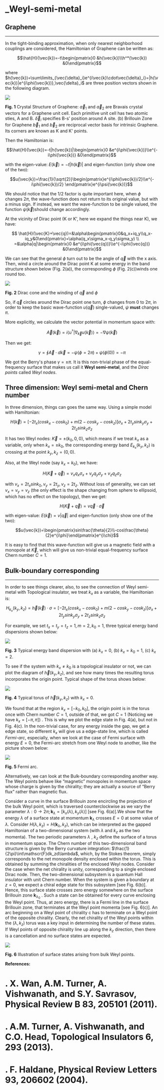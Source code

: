 <head>
    <script src="https://cdn.mathjax.org/mathjax/latest/MathJax.js?config=TeX-AMS-MML_HTMLorMML" type="text/javascript"></script>
    <script type="text/x-mathjax-config">
        MathJax.Hub.Config({
            tex2jax: {
            skipTags: ['script', 'noscript', 'style', 'textarea', 'pre'],
            inlineMath: [['$','$']]
            }
        });
    </script>
</head>


# _Weyl-semi-metal

## Graphene

-------------
In the tight-binding approximation, when only nearest neighborhood couplings are considered, the Hamiltonian of Graphene can be written as:

   $$\hat{H}(\vec{k})=-t\begin{pmatrix}0 &h(\vec{k})\\h^*(\vec{k}) &0\end{pmatrix}$$

where $h(\vec{k})=\sum\limits_{\vec{\delta}_i}e^{i\vec{k}\cdot\vec{\delta}_i}=|h(\vec{k})|e^{i\phi(\vec{k})},\vec{\delta}_i$ are three position vectors shown in the following diagram.

![](/images/1.png)

   **Fig. 1**  Crystal Structure of Graphene: $\vec{a}_{1}$ and $\vec{a}_{2}$
   are Bravais crystal vectors for a Graphene unit cell. Each primitive
   unit cell has two atomic sties, A and B. $\vec{\delta}_{i}$ specifies
   B-s' position around A site. (b) Brillouin Zone for Graphene
   $\vec{b}_{1}$ and $\vec{b}_{2}$ are reciprocal vector basis for
   intrinsic Graphene. Its corners are known as K and K' points.

Then the Hamiltonian is:

$$\hat{H}(\vec{k})=-t|h(\vec{k})|\begin{pmatrix}0 &e^{i\phi(\vec{k})}\\e^{-i\phi(\vec{k})} &0\end{pmatrix}$$

with the eigen-value: $E(\vec{k})=-t|h(\vec{k})|$ and eigen-function (only show one of the two):

$$u(\vec{k})=\frac{1}{\sqrt{2}}\begin{pmatrix}e^{i\phi(\vec{k})/2}\\e^{-i\phi(\vec{k})/2} \end{pmatrix}e^{i\psi(\vec{k})}$$

We should notice that the $1/2$ factor is quite important here, when $\phi$ changes $2\pi$, the wave-function does not return to its original value, but with a minus sign. If instead, we want the wave-function to be single valued, the function $\psi(\vec{k})$should change accordingly.

At the vicinity of Dirac point (K or K', here we expand the things near K), we have:

$$
   \hat{H}(\vec{K}+\vec{q})=&\alpha\begin{pmatrix}0&q_x+iq_y\\q_x-iq_y&0\end{pmatrix}=\alpha(q_x\sigma_x-q_y\sigma_y) \\
   =&\alpha|q|\begin{pmatrix}0 &e^{i\phi(\vec{q})}\\e^{-i\phi(\vec{q})} &0\end{pmatrix}$$

We can see that the general $\phi$ turn out to be the angle of $\vec{q}$ with the x axis. Then, wind a circle around the Dirac point K at some energy in the band structure shown below (Fig. 2(a)), the corresponding $\phi$ (Fig. 2(c))winds one round too.

![](/images/2.png)

   **Fig. 2** Dirac cone and the winding of $\vec{q}$ and $\phi$

So, if $\vec{q}$ circles around the Dirac point one turn, $\phi$ changes from 0 to $2\pi$, in order to keep the basic wave-function $u(\vec{q})$ single-valued, $\psi$ **must** changes $\pi$.

More explicitly, we calculate the vector potential in momentum space with:

$$\vec{A}(\vec{k})=i\langle u^\dagger |\nabla_{\vec{k}} u(\vec{k})\rangle=-\nabla \psi(\vec{k})$$

Then we get:

$$\gamma=\oint{\vec{A}\cdot d\vec{k}} =-\psi(\phi=2\pi)+\psi(\phi(0))=-\pi$$

We got the Berry's phase $\gamma=\pm\pi$. It is this non-trivial phase of the equal-frequency surface that makes us call it **Weyl semi-metal**, and the *Dirac points* called *Weyl nodes*.

Three dimension: Weyl semi-metal and Chern number
-----------------------------------------------------

In three dimension, things can goes the same way. Using a simple model with Hamiltonian:

$$H(\vec{k})=\left[-2t_x\left(cosk_x-cosk_0\right)+m\left(2-cosk_y-cosk_z\right)\right]\sigma_x+2t_ysink_y\sigma_y+2t_zsink_z\sigma_z$$

It has two Weyl nodes: $\vec{K}=\pm\left(k_0,0,0\right)$, which means if we treat $k_x$ as a variable, only when $k_x=\pm k_0$, the corresponding energy band $E_{k_x}(k_y,k_z)$ is crossing at the point $k_y,k_z=(0,0)$.

Also, at the Weyl node (say $k_x=k_0$), we have:

$$H(\vec{K}+\vec{q})=v_xq_x\sigma_x+v_yq_y\sigma_y+v_zq_z\sigma_z$$

with $v_x=2t_xsink_0,v_y=2t_y,v_z=2t_z$. Without loss of generality, we can set $v_x=v_y=v_z$ (the only effect is the shape changing from sphere to ellipsoid, which has no effect on the topology), then we get:

$$H(\vec{K}+\vec{q})=v\vec{q}\cdot\vec{\sigma}$$

with eigen-value: $E(\vec{k})=v|\vec{q}|$ and eigen-function (only show one of the two):

$$u(\vec{k})=\begin{pmatrix}sin\frac{\theta}{2}\\-cos\frac{\theta}{2}e^{i\phi}\end{pmatrix}e^{i\chi}$$

It is easy to find that this wave-function will give us a magnetic field with a monopole at $\vec{K}$, which will give us non-trivial equal-frequency surface Chern number $C=1$.

## Bulk-boundary corresponding
---------------------------------

In order to see things clearer, also, to see the connection of Weyl semi-metal with Topological insulator, we treat $k_x$ as a variable, the Hamiltonian is:

$$H_{k_x}(k_y,k_z)=\vec{h}(\vec{k})\cdot\sigma=\left[-2t_x\left(cosk_x-cosk_0\right)+m\left(2-cosk_y-cosk_z\right)\right]\sigma_x+2t_ysink_y\sigma_y+2t_zsink_z\sigma_z$$

For example, we set $t_x=t_y=t_z=1,m=2,k_0=1$, three typical energy band dispersions shown below:

![](/images/3.png)

   **Fig. 3** Typical energy band dispersion with (a) $k_x=0$, (b) $k_x=k_0=1$, (c) $k_x=2$.

To see if the system with $k_x\neq k_0$ is a topological insulator or not, we can plot the diagram of $\vec{h}(k_y,k_z)$, and see how many times the resulting torus incorporates the origin point. Typical shape of the torus shows below:

![](/images/4.jpg)

   **Fig. 4** Typical torus of $\vec{h}(k_y,k_z)$ with $k_x=0$.

We found that at the region $k_x=[-k_0,k_0]$, the origin point is in the torus once with Chern number $C=1$, outside of that, we got $C=1$ (Noticing we have $k_x=[-\pi,\pi]$) . This is why we plot the edge state in Fig. 4(a), but not in Fig. 4(c). In the non-trivial case, for any energy inside the gap, we get a edge state, so different $k_x$ will give us a edge-state line, which is called *Fermi-arc*, especially, when we look at the case of Fermi surface with energy $E=0$, the Fermi-arc stretch from one Weyl node to another, like the picture shown below:

![](/images/5.png)

   **Fig. 5** Fermi arc.

Alternatively, we can look at the Bulk-boundary corresponding another way. The Weyl points behave like “magnetic” monopoles in momentum space whose charge is given by the chirality; they are actually a source of “Berry flux” rather than magnetic flux.

Consider a curve in the surface Brillouin zone encircling the projection of the bulk Weyl point, which is traversed counterclockwise as we vary the parameter $\lambda: 0 \to 2\pi; \mathbf{k}_{\lambda} = [k_x (\lambda),k_y (\lambda)]$ [see Fig. 6(a)].We show that the energy $\lambda$ of a surface state at momentum $\mathbf{k}_{\lambda}$ crosses $E = 0$ at some value of $\lambda$. Consider $H(\lambda,k_z) = H(\mathbf{k}_{\lambda},k_z)$, which can be interpreted as the gapped Hamiltonian of a two-dimensional system (with $\lambda$ and $k_z$ as the two momenta). The two periodic parameters $\lambda$ , $k_z$ define the surface of a torus in momentum space. The Chern number of this two-dimensional band structure is given by the Berry curvature integration: $\frac{1}{2\pi}\int\mathscr{F}dk_zd\lambda$, which, by the Stokes theorem, simply corresponds to the net monopole density enclosed within the torus. This is obtained by summing the chiralities of the enclosed Weyl nodes. Consider the case when the net chirality is unity, corresponding to a single enclosed Dirac node. Then, the two-dimensional subsystem is a quantum Hall insulator with unit Chern number. When the
system is given a boundary at $z = 0$, we expect a chiral edge state for this subsystem [see Fig. 6(b)]. Hence, this surface state crosses zero energy somewhere on the surface Brillouin zone $\mathbf{k}_{\lambda_0}$ . Such a state can be obtained for every curve enclosing the Weyl point. Thus, at zero energy, there is a Fermi line in the surface Brillouin zone, that terminates at the Weyl point momenta [see Fig. 6(c)]. An arc beginning on a Weyl point of chirality c has to terminate on a Weyl point of the opposite chirality. Clearly, the net chirality of the Weyl points within the $(\lambda,k_z)$ torus was a key input in determining the number of these states. If Weyl points of opposite chirality line up along
the $k_z$ direction, then there is a cancellation and no surface states are expected.

![](/images/6.png)

   **Fig. 6** Illustration of surface states arising from bulk Weyl points.

**References:**

# . X. Wan, A.M. Turner, A. Vishwanath, and S.Y. Savrasov, Physical Review B **83**, 205101 (2011).
# . A.M. Turner, A. Vishwanath, and C.O. Head, Topological Insulators **6**, 293 (2013).
# . F. Haldane, Physical Review Letters **93**, 206602 (2004).
